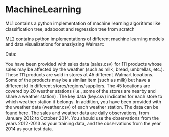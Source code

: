 # MachineLearning
ML1 contains a python implementation of machine learning algorithms like classification tree, adaboost and regression tree from scratch

ML2 contains python implementations of different machine learning models and data visualizations for anazlyzing Walmart:

Data:

You have been provided with sales data (sales.csv) for 111 products whose
sales may be affected by the weather (such as milk, bread, umbrellas, etc.).
These 111 products are sold in stores at 45 different Walmart locations. Some
of the products may be a similar item (such as milk) but have a different id
in different stores/regions/suppliers.
The 45 locations are covered by 20 weather stations (i.e., some of the stores
are nearby and share a weather station). The key data (key.csv) indicates for
each store to which weather station it belongs.
In addition, you have been provided with the weather data (weather.csv) of
each weather station.
The data can be found here.
The sales and weather data are daily observations, from January 2012 to
October 2014.
You should use the observations from the years 2012-2013 as your training
data, and the observations from the year 2014 as your test data.
